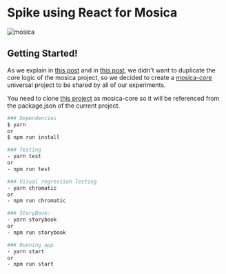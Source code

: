 # Spike using React for Mosica

![mosica][mosica]

## Getting Started!

As we explain in [this post](https://medium.com/coding-stones/experimentos-con-angularjs-y-arquitectura-hexagonal-b6fc489df0ef) and in [this post](https://medium.com/coding-stones/experimento-con-ionic-2-y-arquitectura-hexagonal-434320a64293), 
we didn't want to duplicate the core logic of the mosica project, so we decided to create a [mosica-core](https://github.com/codingstones/mosica-core) universal project to be shared by all of our experiments.

You need to clone [this project](https://github.com/codingstones/mosica-core) as mosica-core so it will be referenced from the package.json of the current project.

``` bash
### Dependencies
$ yarn 
or
$ npm run install

### Testing
- yarn test
or
- npm run test

### Visual regression Testing
- yarn chromatic
or
- npm run chromatic

### StoryBook:
- yarn storybook
or
- npm run storybook

### Running app
- yarn start
or 
- npm run start
```

[mosica]: ./art/mosica.gif
